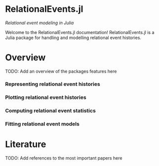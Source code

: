 # RelationalEvents.jl

*Relational event modeling in Julia*

Welcome to the RelationalEvents.jl documentation! RelationalEvents.jl is a Julia package for handling and modelling relational event histories.

# Overview

TODO: Add an overview of the packages features here

### Representing relational event histories

### Plotting relational event histories

### Computing relational event statistics

### Fitting relational event models

# Literature

TODO: Add references to the most important papers here


